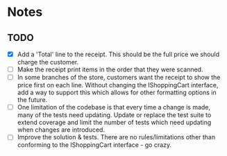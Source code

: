 # Notes

## TODO
- [x] Add a 'Total' line to the receipt. This should be the full price we should charge the customer.
- [ ] Make the receipt print items in the order that they were scanned.
- [ ] In some branches of the store, customers want the receipt to show the price first on each line. Without changing the IShoppingCart interface, add a way to support this which allows for other formatting options in the future.
- [ ] One limitation of the codebase is that every time a change is made, many of the tests need updating. Update or replace the test suite to extend coverage and limit the number of tests which need updating when changes are introduced.
- [ ] Improve the solution & tests. There are no rules/limitations other than conforming to the IShoppingCart interface - go crazy.
